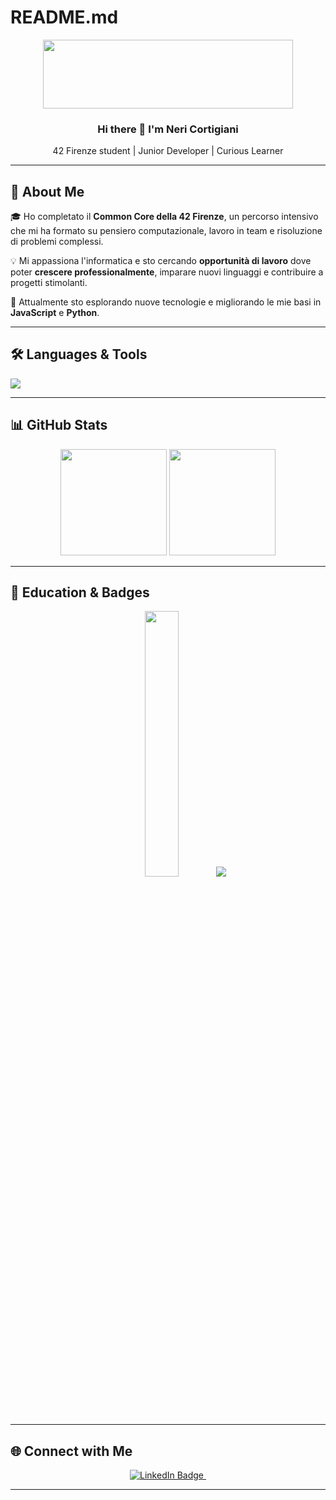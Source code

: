 # README.md

<div id="header" align="center">
  <img src="https://media.giphy.com/media/v1.Y2lkPTc5MGI3NjExOW43NTM4eTF4cXF4NGRtdjQzOTNtc2UyN2Q3a25zYnBuZDV0bm1mbiZlcD12MV9pbnRlcm5hbF9naWZfYnlfaWQmY3Q9cw/Qo2dupDib32rkTY4hX/giphy.gif" width="400" height="110"/>
</div>

<div align="center">
  <h3>Hi there 👋 I'm Neri Cortigiani</h3>
  <p>42 Firenze student | Junior Developer | Curious Learner</p>
</div>

---

## 🚀 About Me

🎓 Ho completato il **Common Core della 42 Firenze**, un percorso intensivo che mi ha formato su pensiero computazionale, lavoro in team e risoluzione di problemi complessi.

💡 Mi appassiona l'informatica e sto cercando **opportunità di lavoro** dove poter **crescere professionalmente**, imparare nuovi linguaggi e contribuire a progetti stimolanti.

🔭 Attualmente sto esplorando nuove tecnologie e migliorando le mie basi in **JavaScript** e **Python**.

---

## 🛠️ Languages & Tools

<p align="left">
  <a href="https://skillicons.dev">
    <img src="https://skillicons.dev/icons?i=c,cpp,js,html,css,python,git,github,linux,vim,vscode,cmake,docker&perline=10" />
  </a>
</p>

---

## 📊 GitHub Stats

<div align="center">
  <img src="https://github-readme-stats.vercel.app/api?username=ncortigi&show_icons=true&count_private=true&theme=transparent" height="170"/>
  <img src="https://github-readme-stats.vercel.app/api/top-langs/?username=ncortigi&langs_count=15&exclude_repo=minestrinad&layout=compact&theme=transparent" height="170"/>
</div>

---

## 🧠 Education & Badges

<div align="center">
  <img src="https://media2.giphy.com/media/v1.Y2lkPTc5MGI3NjExdHpiZ3pxZTkwcWhmMGw1OGhiN2pnbGZqN3kxeXhna2w4dDJ6MXJmOSZlcD12MV9pbnRlcm5hbF9naWZfYnlfaWQmY3Q9Zw/78XCFBGOlS6keY1Bil/giphy.gif" width="33%" />
  
  <img src="https://badge.mediaplus.ma/starryblue/ncortigi?1337Badge=off&UM6P=off"/>
</div>

---

## 🌐 Connect with Me

<div id="badges" align="center">
  <a href="https://www.linkedin.com/in/neri-cortigiani-73494230b/">
    <img src="https://img.shields.io/badge/LinkedIn-blue?style=for-the-badge&logo=linkedin&logoColor=white" alt="LinkedIn Badge"/>
  </a>
  <img src="https://komarev.com/ghpvc/?username=ncortigi&style=flat-square&color=blue" alt=""/>
</div>

---

<!--
✨ Fun Fact: Il Common Core della 42 mi ha insegnato più di quanto potessi immaginare: dalla gestione della frustrazione, al lavoro in team, fino alla soddisfazione di far funzionare qualcosa dopo giorni di debug.
-->

